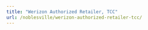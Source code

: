 ```yaml
---
title: "Werizon Authorized Retailer, TCC"
url: /noblesville/werizon-authorized-retailer-tcc/
---
```

